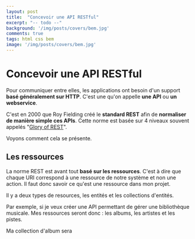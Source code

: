 ```yaml
---
layout: post
title:  "Concevoir une API RESTful"
excerpt: "-- todo --"
background: '/img/posts/covers/bem.jpg'
comments: true
tags: html css bem
image: '/img/posts/covers/bem.jpg'
---
```


# Concevoir une API RESTful

Pour communiquer entre elles, les applications ont besoin d'un support **basé généralement sur HTTP**. C'est une qu'on appelle **une API** ou **un webservice**.

C'est en 2000 que Roy Fielding créé le **standard REST** afin de **normaliser de manière simple ces APIs**. Cette norme est basée sur 4 niveaux souvent appelés "[Glory of REST](https://martinfowler.com/articles/richardsonMaturityModel.html)".

Voyons comment cela se présente.

## Les ressources

La norme REST est avant tout **basé sur les ressources**. C'est à dire que chaque URI correspond à une ressource de notre système et non une action. Il faut donc savoir ce qu'est une ressource dans mon projet.

Il y a deux types de resources, les entités et les collections d'entités.

Par exemple, si je veux créer une API permettant de gérer une bibliothèque musicale. Mes ressources seront donc : les albums, les artistes et les pistes.

Ma collection d'album sera

